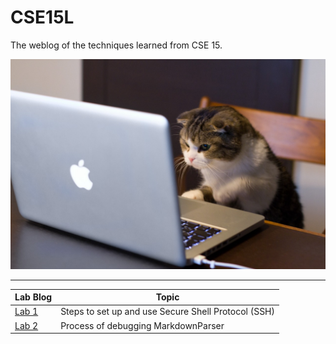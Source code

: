 # CSE15L

The weblog of the techniques learned from CSE 15.

![cover pic](images/main_page/cat_cover_page.jpeg)

----

| Lab Blog                                              | Topic                                               |
| ----------------------------------------------------- | --------------------------------------------------- |
| [Lab 1](https://adironene.github.io/CSE15l/lab1.html) | Steps to set up and use Secure Shell Protocol (SSH) |
| [Lab 2](https://adironene.github.io/CSE15l/lab2.html) | Process of debugging MarkdownParser                 |